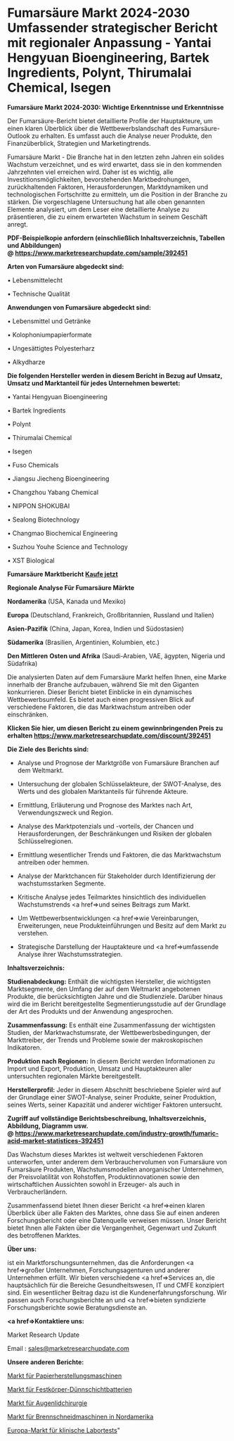 # Fumarsäure Markt 2024-2030 Umfassender strategischer Bericht mit regionaler Anpassung - Yantai Hengyuan Bioengineering, Bartek Ingredients, Polynt, Thirumalai Chemical, Isegen

<strong>Fumarsäure Markt 2024-2030: Wichtige Erkenntnisse und Erkenntnisse</strong>

Der Fumarsäure-Bericht bietet detaillierte Profile der Hauptakteure, um einen klaren Überblick über die Wettbewerbslandschaft des Fumarsäure-Outlook zu erhalten. Es umfasst auch die Analyse neuer Produkte, den Finanzüberblick, Strategien und Marketingtrends.

Fumarsäure Markt - Die Branche hat in den letzten zehn Jahren ein solides Wachstum verzeichnet, und es wird erwartet, dass sie in den kommenden Jahrzehnten viel erreichen wird. Daher ist es wichtig, alle Investitionsmöglichkeiten, bevorstehenden Marktbedrohungen, zurückhaltenden Faktoren, Herausforderungen, Marktdynamiken und technologischen Fortschritte zu ermitteln, um die Position in der Branche zu stärken. Die vorgeschlagene Untersuchung hat alle oben genannten Elemente analysiert, um dem Leser eine detaillierte Analyse zu präsentieren, die zu einem erwarteten Wachstum in seinem Geschäft anregt.

<strong><b>PDF-Beispielkopie anfordern (einschließlich Inhaltsverzeichnis, Tabellen und Abbildungen) @ </b></strong><strong><a href=https://www.marketresearchupdate.com/sample/392451><strong>https://www.marketresearchupdate.com/sample/392451</u></a></strong></strong>

<strong>Arten von Fumarsäure abgedeckt sind:</strong>

• Lebensmittelecht

• Technische Qualität

<strong>Anwendungen von Fumarsäure abgedeckt sind:</strong>

• Lebensmittel und Getränke

• Kolophoniumpapierformate

• Ungesättigtes Polyesterharz

• Alkydharze

<strong>Die folgenden Hersteller werden in diesem Bericht in Bezug auf Umsatz, Umsatz und Marktanteil für jedes Unternehmen bewertet:</strong>

• Yantai Hengyuan Bioengineering

• Bartek Ingredients

• Polynt

• Thirumalai Chemical

• Isegen

• Fuso Chemicals

• Jiangsu Jiecheng Bioengineering

• Changzhou Yabang Chemical

• NIPPON SHOKUBAI

• Sealong Biotechnology

• Changmao Biochemical Engineering

• Suzhou Youhe Science and Technology

• XST Biological

<strong>Fumarsäure Marktbericht <a href=https://www.marketresearchupdate.com/buynow/392451>Kaufe jetzt</a></strong>

<strong>Regionale Analyse Für Fumarsäure Märkte</strong>

<strong>Nordamerika</strong> (USA, Kanada und Mexiko)

<strong>Europa</strong> (Deutschland, Frankreich, Großbritannien, Russland und Italien)

<strong>Asien-Pazifik</strong> (China, Japan, Korea, Indien und Südostasien)

<strong>Südamerika</strong> (Brasilien, Argentinien, Kolumbien, etc.)

<strong>Den Mittleren</strong> <strong>Osten und Afrika</strong> (Saudi-Arabien, VAE, ägypten, Nigeria und Südafrika)

Die analysierten Daten auf dem Fumarsäure Markt helfen Ihnen, eine Marke innerhalb der Branche aufzubauen, während Sie mit den Giganten konkurrieren. Dieser Bericht bietet Einblicke in ein dynamisches Wettbewerbsumfeld. Es bietet auch einen progressiven Blick auf verschiedene Faktoren, die das Marktwachstum antreiben oder einschränken.

<strong>Klicken Sie hier, um diesen Bericht zu einem gewinnbringenden Preis zu erhalten
</strong><strong><a href=https://www.marketresearchupdate.com/discount/392451>https://www.marketresearchupdate.com/discount/392451</b></u></strong></a>

<strong>Die Ziele des Berichts sind:</strong>

- Analyse und Prognose der Marktgröße von Fumarsäure Branchen auf dem Weltmarkt.

- Untersuchung der globalen Schlüsselakteure, der SWOT-Analyse, des Werts und des globalen Marktanteils für führende Akteure.

- Ermittlung, Erläuterung und Prognose des Marktes nach Art, Verwendungszweck und Region.

- Analyse des Marktpotenzials und -vorteils, der Chancen und Herausforderungen, der Beschränkungen und Risiken der globalen Schlüsselregionen.

- Ermittlung wesentlicher Trends und Faktoren, die das Marktwachstum antreiben oder hemmen.

- Analyse der Marktchancen für Stakeholder durch Identifizierung der wachstumsstarken Segmente.

- Kritische Analyse jedes Teilmarktes hinsichtlich des individuellen Wachstumstrends <a href=>und</a> seines Beitrags zum Markt.

- Um Wettbewerbsentwicklungen <a href=>wie</a> Vereinbarungen, Erweiterungen, neue Produkteinführungen und Besitz auf dem Markt zu verstehen.

- Strategische Darstellung der Hauptakteure und <a href=>umfas</a>sende Analyse ihrer Wachstumsstrategien.

<strong>Inhaltsverzeichnis:</strong>

<strong>Studienabdeckung:</strong> Enthält die wichtigsten Hersteller, die wichtigsten Marktsegmente, den Umfang der auf dem Weltmarkt angebotenen Produkte, die berücksichtigten Jahre und die Studienziele. Darüber hinaus wird die im Bericht bereitgestellte Segmentierungsstudie auf der Grundlage der Art des Produkts und der Anwendung angesprochen.

<strong>Zusammenfassung:</strong> Es enthält eine Zusammenfassung der wichtigsten Studien, der Marktwachstumsrate, der Wettbewerbsbedingungen, der Markttreiber, der Trends und Probleme sowie der makroskopischen Indikatoren.

<strong>Produktion nach Regionen:</strong> In diesem Bericht werden Informationen zu Import und Export, Produktion, Umsatz und Hauptakteuren aller untersuchten regionalen Märkte bereitgestellt.

<strong>Herstellerprofil:</strong> Jeder in diesem Abschnitt beschriebene Spieler wird auf der Grundlage einer SWOT-Analyse, seiner Produkte, seiner Produktion, seines Werts, seiner Kapazität und anderer wichtiger Faktoren untersucht.

<strong><b>Zugriff auf vollständige Berichtsbeschreibung, Inhaltsverzeichnis, Abbildung, Diagramm usw. @ </b></strong><strong><a href=https://www.marketresearchupdate.com/industry-growth/fumaric-acid-market-statistices-392451>https://www.marketresearchupdate.com/industry-growth/fumaric-acid-market-statistices-392451</a></strong>

Das Wachstum dieses Marktes ist weltweit verschiedenen Faktoren unterworfen, unter anderem dem Verbrauchervolumen von Fumarsäure von Fumarsäure Produkten, Wachstumsmodellen anorganischer Unternehmen, der Preisvolatilität von Rohstoffen, Produktinnovationen sowie den wirtschaftlichen Aussichten sowohl in Erzeuger- als auch in Verbraucherländern.

Zusammenfassend bietet Ihnen dieser Bericht <a href=>einen</a> klaren Überblick über alle Fakten des Marktes, ohne dass Sie auf einen anderen Forschungsbericht oder eine Datenquelle verweisen müssen. Unser Bericht bietet Ihnen alle Fakten über die Vergangenheit, Gegenwart und Zukunft des betroffenen Marktes.

<strong>Über uns:</strong>

 ist ein Marktforschungsunternehmen, das die Anforderungen <a href=>großer</a> Unternehmen, Forschungsagenturen und anderer Unternehmen erfüllt. Wir bieten verschiedene <a href=>Services</a> an, die hauptsächlich für die Bereiche Gesundheitswesen, IT und CMFE konzipiert sind. Ein wesentlicher Beitrag dazu ist die Kundenerfahrungsforschung. Wir passen auch Forschungsberichte an und <a href=>bieten</a> syndizierte Forschungsberichte sowie Beratungsdienste an.

<strong><a href=>Kontaktiere uns:</a></strong>

Market Research Update

Email : sales@marketresearchupdate.com

<strong>Unsere anderen Berichte:</strong>

<a href=https://www.linkedin.com/pulse/paper-making-machinery-market-expected-witness>Markt für Papierherstellungsmaschinen</a>

<a href=https://www.linkedin.com/pulse/solid-state-thin-film-batteries-market-outlooks>Markt für Festkörper-Dünnschichtbatterien</a>

<a href=https://www.linkedin.com/pulse/eyelid-surger-market-2023-analysis-growth-drivers-vendors>Markt für Augenlidchirurgie</a>

<a href=https://www.linkedin.com/pulse/north-america-flame-cutting-machines-market>Markt für Brennschneidmaschinen in Nordamerika</a>

<a href=https://www.linkedin.com/pulse/europe-clinical-laboratory-test-market-lzxbf/>Europa-Markt für klinische Labortests</a>"
